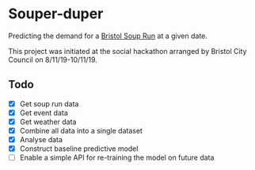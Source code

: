 # Souper-duper

Predicting the demand for a [Bristol Soup Run](https://www.bristolsoupruntrust.org.uk/) at a given date.

This project was initiated at the social hackathon arranged by Bristol City Council on 8/11/19-10/11/19.

## Todo

- [x] Get soup run data
- [x] Get event data
- [x] Get weather data
- [x] Combine all data into a single dataset
- [x] Analyse data
- [x] Construct baseline predictive model
- [ ] Enable a simple API for re-training the model on future data
